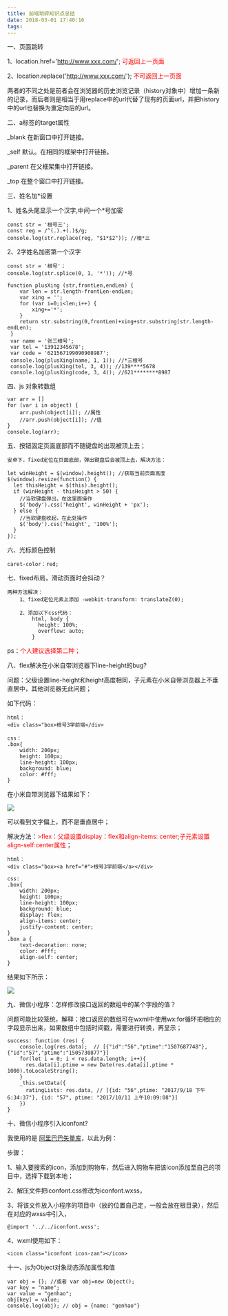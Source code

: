 ```yaml
---
title: 前端琐碎知识点总结
date: 2018-03-01 17:40:16
tags:
---
```

一、页面跳转

1、location.href='http://www.xxx.com/';	<span style="color:red">可返回上一页面</span>

2、location.replace('http://www.xxx.com/');	<span style="color:red">不可返回上一页面</span>

两者的不同之处是前者会在浏览器的历史浏览记录（history对象中）增加一条新的记录，而后者则是相当于用replace中的url代替了现有的页面url，并把history中的url也替换为重定向后的url。

二、a标签的target属性

_blank	在新窗口中打开链接。

_self	默认。在相同的框架中打开链接。

_parent	在父框架集中打开链接。

_top	在整个窗口中打开链接。

三、姓名加*设置

1、姓名头尾显示一个汉字,中间一个*号加密

	const str = '根号三';
	const reg = /^(.).+(.)$/g;
  	console.log(str.replace(reg, "$1*$2"));	//根*三

2、2字姓名加密第一个汉字

	const str = '根号'；
	console.log(str.splice(0, 1, '*'));	//*号

	function plusXing (str,frontLen,endLen) { 
		var len = str.length-frontLen-endLen;
		var xing = '';
		for (var i=0;i<len;i++) {
			xing+='*';
		}
		return str.substring(0,frontLen)+xing+str.substring(str.length-endLen);
	 }
	 var name = '张三根号';
	 var tel = '13912345678';
	 var code = '621567199090908987';
	 console.log(plusXing(name, 1, 1)); //*三根号
	 console.log(plusXing(tel, 3, 4)); //139****5678
	 console.log(plusXing(code, 3, 4)); //621********8987

四、js 对象转数组

	var arr = []
	for (var i in object) {
	    arr.push(object[i]); //属性
	    //arr.push(object[i]); //值
	}
	console.log(arr);

五、按钮固定页面底部而不随键盘的出现被顶上去；

	安卓下，fixed定位在页面底部，弹出键盘后会被顶上去，解决方法：

	let winHeight = $(window).height(); //获取当前页面高度
    $(window).resize(function() {
      let thisHeight = $(this).height();
      if (winHeight - thisHeight > 50) {
        //当软键盘弹出，在这里面操作
        $('body').css('height', winHeight + 'px');
      } else {
        //当软键盘收起，在此处操作
        $('body').css('height', '100%');
      }
    });

六、光标颜色控制

	caret-color：red;

七、fixed布局，滑动页面时会抖动？
	
	两种方法解决：
		1、fixed定位元素上添加 -webkit-transform: translateZ(0);

		2、添加以下css代码：
			html, body {
			  height: 100%;
			  overflow: auto;
			}

ps：<span style="color:red">个人建议选择第二种；</span>

八、flex解决在小米自带浏览器下line-height的bug?
	
问题：父级设置line-height和height高度相同，子元素在小米自带浏览器上不垂直居中，其他浏览器无此问题；

如下代码：
	
	html：
	<div class="box>根号3学前端</div>
	
	css：
	.box{
		width: 200px;
		height: 100px;
		line-height: 100px;
		background: blue;
		color: #fff;
	}

在小米自带浏览器下结果如下：

![](https://wxt.sinaimg.cn/mw1024/006vSKfZgy1frj53uf1u4j304f01k741.jpg?tags=%5B%5D)

可以看到文字偏上，而不是垂直居中；

解决方法：<span style="color:red">>flex：父级设置display：flex和align-items: center;子元素设置align-self:center属性</span>；
	
	html：
	<div class="box><a href="#">根号3学前端</a></div>

	css:
	.box{
		width: 200px;
		height: 100px;
		line-height: 100px;
		background: blue;
		display: flex;
		align-items: center;
		justify-content: center;
	}
	.box a {
		text-decoration: none;
		color: #fff;
		align-self: center;
	}

结果如下所示：

![](https://wx3.sinaimg.cn/mw1024/006vSKfZgy1frj53ufp2vj304j01xgld.jpg)

九、微信小程序：怎样修改接口返回的数组中的某个字段的值？

问题可能比较笼统，解释：接口返回的数组可在wxml中使用wx:for循环把相应的字段显示出来，如果数组中包括时间戳，需要进行转换，再显示；

	success: function (res) {
	    console.log(res.data);	// [{"id":"56","ptime":"1507687748"}, {"id":"57","ptime":"1505730877"}]
	    for(let i = 0; i < res.data.length; i++){
	      res.data[i].ptime = new Date(res.data[i].ptime * 1000).toLocaleString();
	    }
	    _this.setData({
	      ratingLists: res.data, // [{id: "56",ptime: "2017/9/18 下午6:34:37"}, {id: "57", ptime: "2017/10/11 上午10:09:08"}]
	    })
  	}

十、微信小程序引入iconfont?

我使用的是 [阿里巴巴矢量库](http://www.iconfont.cn)，以此为例：

步骤：

1、输入要搜索的icon，添加到购物车，然后进入购物车把该icon添加至自己的项目中，选择下载到本地；

2、解压文件把iconfont.css修改为iconfont.wxss，

3、将该文件放入小程序的项目中（放的位置自己定，一般会放在根目录），然后在对应的wxss中引入，

	@import '../../iconfont.wxss';

4、wxml使用如下：
	
	<icon class="iconfont icon-zan"></icon>

十一、js为Object对象动态添加属性和值

	var obj = {}; //或者 var obj=new Object();
	var key = "name";
	var value = "genhao";
	obj[key] = value;
	console.log(obj); // obj = {name: "genhao"}

